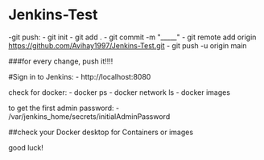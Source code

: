 # Jenkins-Test

-git push:
	- git init
	- git add .
	- git commit -m "_____"
	- git remote add origin https://github.com/Avihay1997/Jenkins-Test.git
	- git push -u origin main

###for every change, push it!!!!

#Sign in to Jenkins:
	- http://localhost:8080

check for docker:
	- docker ps
	- docker network ls
	- docker images

to get the first admin password:
	- /var/jenkins_home/secrets/initialAdminPassword

##check your Docker desktop for Containers or images

good luck!

